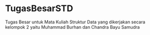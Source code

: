 # TugasBesarSTD
Tugas Besar untuk Mata Kuliah Struktur Data yang dikerjakan secara kelompok 2 yaitu Muhammad Burhan dan Chandra Bayu Samudra
